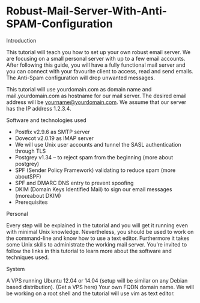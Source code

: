 # Robust-Mail-Server-With-Anti-SPAM-Configuration
Introduction

This tutorial will teach you how to set up your own robust email server. We are focusing on a small personal server with up to a few email accounts. After following this guide, you will have a fully functional mail server and you can connect with your favourite client to access, read and send emails. The Anti-Spam configuration will drop unwanted messages.

This tutorial will use yourdomain.com as domain name and mail.yourdomain.com as hostname for our mail server. The desired email address will be yourname@yourdomain.com. We assume that our server has the IP address 1.2.3.4.

Software and technologies used

- Postfix v2.9.6 as SMTP server
- Dovecot v2.0.19 as IMAP server
- We will use Unix user accounts and tunnel the SASL authentication through TLS
- Postgrey v1.34 – to reject spam from the beginning
(more about postgrey)
- SPF (Sender Policy Framework) validating to reduce spam
(more aboutSPF)
- SPF and DMARC DNS entry to prevent spoofing
- DKIM (Domain Keys Identified Mail) to sign our email messages
(moreabout DKIM)
- Prerequisites

Personal

Every step will be explained in the tutorial and you will get it running even with minimal Unix knowledge. Nevertheless, you should be used to work on the command-line and know how to use a text editor. Furthermore it takes some Unix skills to administrate the working mail server.
You’re invited to follow the links in this tutorial to learn more about the software and techniques used.

System

A VPS running Ubuntu 12.04 or 14.04 (setup will be similar on any Debian based distribution). (Get a VPS here)
Your own FQDN domain name.
We will be working on a root shell and the tutorial will use vim as text editor.
